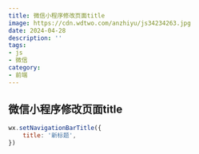 ```yaml
---
title: 微信小程序修改页面title
image: https://cdn.wdtwo.com/anzhiyu/js34234263.jpg
date: 2024-04-28
description: ''
tags: 
- js
- 微信
category: 
- 前端
---
```


## 微信小程序修改页面title
```js
wx.setNavigationBarTitle({
    title: '新标题',
})
```